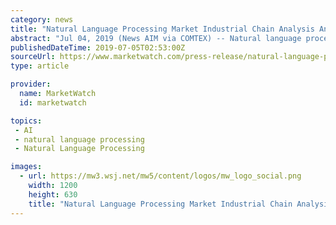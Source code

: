```yaml
---
category: news
title: "Natural Language Processing Market Industrial Chain Analysis And Future Predictions"
abstract: "Jul 04, 2019 (News AIM via COMTEX) -- Natural language processing is a branch of artificial intelligence, which is developed to make machine understand words or statements written and spoken in human language. Increasing adoption of natural language ..."
publishedDateTime: 2019-07-05T02:53:00Z
sourceUrl: https://www.marketwatch.com/press-release/natural-language-processing-market-industrial-chain-analysis-and-future-predictions-2019-07-04
type: article

provider:
  name: MarketWatch
  id: marketwatch

topics:
 - AI
 - natural language processing
 - Natural Language Processing

images:
  - url: https://mw3.wsj.net/mw5/content/logos/mw_logo_social.png
    width: 1200
    height: 630
    title: "Natural Language Processing Market Industrial Chain Analysis And Future Predictions"
---
```

